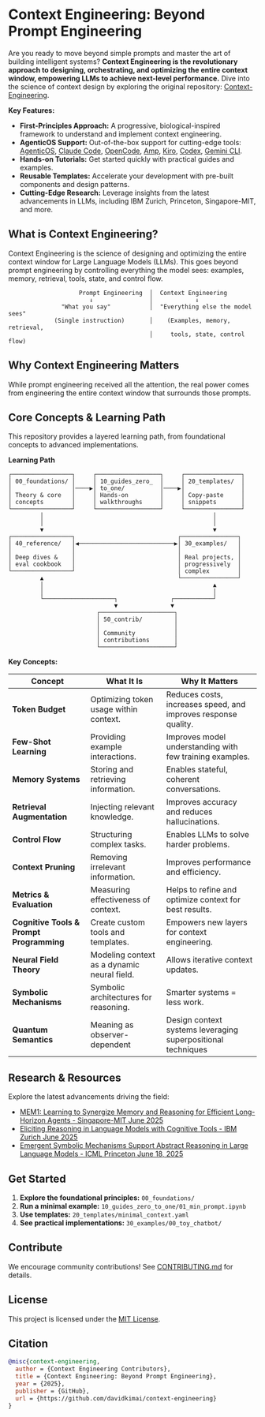# Context Engineering: Beyond Prompt Engineering

Are you ready to move beyond simple prompts and master the art of building intelligent systems? **Context Engineering is the revolutionary approach to designing, orchestrating, and optimizing the entire context window, empowering LLMs to achieve next-level performance.** Dive into the science of context design by exploring the original repository:  [Context-Engineering](https://github.com/davidkimai/Context-Engineering).

**Key Features:**

*   **First-Principles Approach:** A progressive, biological-inspired framework to understand and implement context engineering.
*   **AgenticOS Support:** Out-of-the-box support for cutting-edge tools: [AgenticOS](https://github.com/davidkimai/Context-Engineering/tree/main/.claude/commands), [Claude Code](https://www.anthropic.com/claude-code), [OpenCode](https://opencode.ai/), [Amp](https://sourcegraph.com/amp), [Kiro](https://kiro.dev/), [Codex](https://openai.com/codex/), [Gemini CLI](https://github.com/google-gemini/gemini-cli).
*   **Hands-on Tutorials:** Get started quickly with practical guides and examples.
*   **Reusable Templates:** Accelerate your development with pre-built components and design patterns.
*   **Cutting-Edge Research:** Leverage insights from the latest advancements in LLMs, including IBM Zurich, Princeton, Singapore-MIT, and more.

## What is Context Engineering?

Context Engineering is the science of designing and optimizing the entire context window for Large Language Models (LLMs). This goes beyond prompt engineering by controlling everything the model sees: examples, memory, retrieval, tools, state, and control flow.

```
                    Prompt Engineering  │  Context Engineering
                       ↓                │            ↓                      
               "What you say"           │  "Everything else the model sees"
             (Single instruction)       │    (Examples, memory, retrieval,
                                        │     tools, state, control flow)
```

## Why Context Engineering Matters

While prompt engineering received all the attention, the real power comes from engineering the entire context window that surrounds those prompts.

## Core Concepts & Learning Path

This repository provides a layered learning path, from foundational concepts to advanced implementations.

**Learning Path**

```
┌─────────────────┐     ┌──────────────────┐     ┌────────────────┐
│ 00_foundations/ │     │ 10_guides_zero_  │     │ 20_templates/  │
│                 │────▶│ to_one/          │────▶│                │
│ Theory & core   │     │ Hands-on         │     │ Copy-paste     │
│ concepts        │     │ walkthroughs     │     │ snippets       │
└─────────────────┘     └──────────────────┘     └────────────────┘
         │                                                │
         │                                                │
         ▼                                                ▼
┌─────────────────┐                             ┌────────────────┐
│ 40_reference/   │◀───────────────────────────▶│ 30_examples/   │
│                 │                             │                │
│ Deep dives &    │                             │ Real projects, │
│ eval cookbook   │                             │ progressively  │
└─────────────────┘                             │ complex        │
         ▲                                      └────────────────┘
         │                                                ▲
         │                                                │
         └────────────────────┐               ┌───────────┘
                              ▼               ▼
                         ┌─────────────────────┐
                         │ 50_contrib/         │
                         │                     │
                         │ Community           │
                         │ contributions       │
                         └─────────────────────┘
```

**Key Concepts:**

| Concept              | What It Is                                     | Why It Matters                                                    |
| -------------------- | ---------------------------------------------- | ----------------------------------------------------------------- |
| **Token Budget**        | Optimizing token usage within context.           | Reduces costs, increases speed, and improves response quality.    |
| **Few-Shot Learning**   | Providing example interactions.                  | Improves model understanding with few training examples.           |
| **Memory Systems**      | Storing and retrieving information.              | Enables stateful, coherent conversations.                      |
| **Retrieval Augmentation** | Injecting relevant knowledge.                      | Improves accuracy and reduces hallucinations.                    |
| **Control Flow**         | Structuring complex tasks.                    | Enables LLMs to solve harder problems.                         |
| **Context Pruning**      | Removing irrelevant information.               | Improves performance and efficiency.                          |
| **Metrics & Evaluation** | Measuring effectiveness of context.           | Helps to refine and optimize context for best results.        |
| **Cognitive Tools & Prompt Programming**       | Create custom tools and templates. | Empowers new layers for context engineering.                         |
| **Neural Field Theory** | Modeling context as a dynamic neural field. | Allows iterative context updates.                      |
| **Symbolic Mechanisms**      | Symbolic architectures for reasoning.               | Smarter systems = less work.                     |
| **Quantum Semantics**      | Meaning as observer-dependent | Design context systems leveraging superpositional techniques |

## Research & Resources

Explore the latest advancements driving the field:

*   [MEM1: Learning to Synergize Memory and Reasoning for Efficient Long-Horizon Agents - Singapore-MIT June 2025](https://www.arxiv.org/pdf/2506.15841)
*   [Eliciting Reasoning in Language Models with Cognitive Tools - IBM Zurich June 2025](https://www.arxiv.org/pdf/2506.12115)
*   [Emergent Symbolic Mechanisms Support Abstract Reasoning in Large Language Models - ICML Princeton June 18, 2025](https://openreview.net/forum?id=y1SnRPDWx4)

## Get Started

1.  **Explore the foundational principles:**  `00_foundations/`
2.  **Run a minimal example:**  `10_guides_zero_to_one/01_min_prompt.ipynb`
3.  **Use templates:**  `20_templates/minimal_context.yaml`
4.  **See practical implementations:** `30_examples/00_toy_chatbot/`

## Contribute

We encourage community contributions! See [CONTRIBUTING.md](.github/CONTRIBUTING.md) for details.

## License

This project is licensed under the [MIT License](LICENSE).

## Citation

```bibtex
@misc{context-engineering,
  author = {Context Engineering Contributors},
  title = {Context Engineering: Beyond Prompt Engineering},
  year = {2025},
  publisher = {GitHub},
  url = {https://github.com/davidkimai/context-engineering}
}